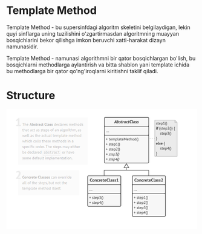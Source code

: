 # Template Method

Template Method - bu supersinfdagi algoritm skeletini belgilaydigan, lekin quyi sinflarga uning tuzilishini oʻzgartirmasdan 
algoritmning muayyan bosqichlarini bekor qilishga imkon beruvchi xatti-harakat dizayn namunasidir.

Template Method - namunasi algorithmni bir qator bosqichlargan bo'lish, bu bosqichlarni methodlarga aylantirish va bitta
shablon yani template ichida bu methodlarga bir qator qo'ng'iroqlarni kiritishni taklif qiladi.

# Structure

![img](etc/images/img.png)